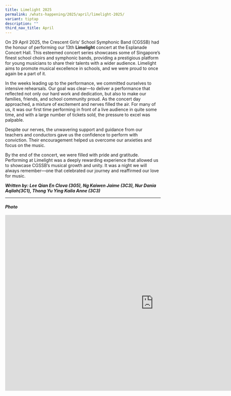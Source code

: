 ```yaml
---
title: Limelight 2025
permalink: /whats-happening/2025/april/limelight-2025/
variant: tiptap
description: ""
third_nav_title: April
---
```

<p>On 29 April 2025, the Crescent Girls’ School Symphonic Band (CGSSB) had
the honour of performing our 13th <strong>Limelight</strong> concert at the
Esplanade Concert Hall. This esteemed concert series showcases some of
Singapore’s finest school choirs and symphonic bands, providing a prestigious
platform for young musicians to share their talents with a wider audience.
Limelight aims to promote musical excellence in schools, and we were proud
to once again be a part of it.</p>
<p>In the weeks leading up to the performance, we committed ourselves to
intensive rehearsals. Our goal was clear—to deliver a performance that
reflected not only our hard work and dedication, but also to make our families,
friends, and school community proud. As the concert day approached, a mixture
of excitement and nerves filled the air. For many of us, it was our first
time performing in front of a live audience in quite some time, and with
a large number of tickets sold, the pressure to excel was palpable.</p>
<p>Despite our nerves, the unwavering support and guidance from our teachers
and conductors gave us the confidence to perform with conviction. Their
encouragement helped us overcome our anxieties and focus on the music.</p>
<p>By the end of the concert, we were filled with pride and gratitude. Performing
at Limelight was a deeply rewarding experience that allowed us to showcase
CGSSB’s musical growth and unity. It was a night we will always remember—one
that celebrated our journey and reaffirmed our love for music.</p>
<p></p>
<p><strong><em>Written by: Lee Qian En Clova (3G5), Ng Kaiwen Jaime (3C3), Nur Dania Aqilah(3C1), Thong Yu Ying Kaila Anne (3C3)</em></strong>
</p>
<hr>
<h4><strong><em>Photo</em></strong></h4>
<div class="iframe-wrapper">
<iframe height="569" width="960" allowfullscreen="true" frameborder="0" src="https://docs.google.com/presentation/d/e/2PACX-1vQcgE15W_XoSP1dw_RIuQNotGL4CnrcRpWIYRqIb1FeqcpY6qOgpktttGLIo71L56yMnyh9y_nMrddS/pubembed?start=true&amp;loop=true&amp;delayms=3000"></iframe>
</div>
<p></p>
<p>&nbsp;</p>
<p> 
<br>&nbsp;</p>